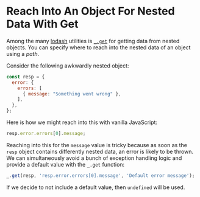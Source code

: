 # Reach Into An Object For Nested Data With Get

Among the many [lodash](https://lodash.com/) utilities is
[`_.get`](https://lodash.com/docs/4.17.5#get) for getting data from nested
objects. You can specify where to reach into the nested data of an object
using a _path_.

Consider the following awkwardly nested object:

```javascript
const resp = {
  error: {
    errors: [
      { message: "Something went wrong" },
    ],
  },
};
```

Here is how we might reach into this with vanilla JavaScript:

```javascript
resp.error.errors[0].message;
```

Reaching into this for the `message` value is tricky because as soon as the
`resp` object contains differently nested data, an error is likely to be
thrown. We can simultaneously avoid a bunch of exception handling logic and
provide a default value with the `_.get` function:

```javascript
_.get(resp, 'resp.error.errors[0].message', 'Default error message');
```

If we decide to not include a default value, then `undefined` will be used.
